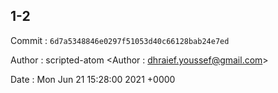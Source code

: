 ## 1-2 

 Commit : `6d7a5348846e0297f51053d40c66128bab24e7ed`

 Author : scripted-atom <Author : dhraief.youssef@gmail.com> 

 Date 	: Mon Jun 21 15:28:00 2021 +0000 

